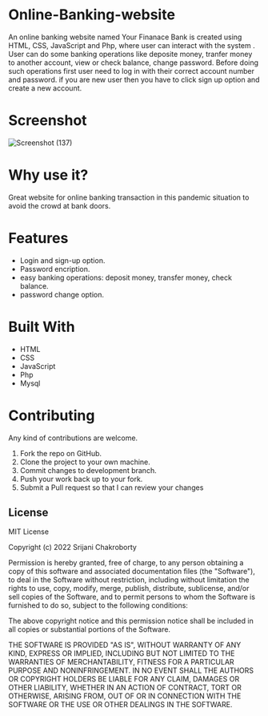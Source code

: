 # Online-Banking-website

An online banking website named Your Finanace Bank is created using HTML, CSS, JavaScript and Php, where user can interact with the system .
User can do some banking operations like deposite money, tranfer money to another account, view or check balance, change password.
Before doing such operations first user need to log in with their correct account number and password.
if you are new user then you have to click sign up option and create a new account.

# Screenshot
![Screenshot (137)](https://user-images.githubusercontent.com/85583566/155004183-ba06035e-2ccf-47a6-970d-e34da305847e.png)


# Why use it?
Great website for online banking transaction in this pandemic situation to avoid the crowd at bank doors.

# Features
* Login and sign-up option.
* Password encription.
* easy banking operations: deposit money, transfer money, check balance.
* password change option.

# Built With
* HTML
* CSS
* JavaScript
* Php
* Mysql

# Contributing
Any kind of contributions are welcome.

1. Fork the repo on GitHub.
2. Clone the project to your own machine.
3. Commit changes to development branch.
4. Push your work back up to your fork.
5. Submit a Pull request so that I can review your changes

## License

MIT License

Copyright (c) 2022 Srijani Chakroborty

Permission is hereby granted, free of charge, to any person obtaining a copy
of this software and associated documentation files (the "Software"), to deal
in the Software without restriction, including without limitation the rights
to use, copy, modify, merge, publish, distribute, sublicense, and/or sell
copies of the Software, and to permit persons to whom the Software is
furnished to do so, subject to the following conditions:

The above copyright notice and this permission notice shall be included in all
copies or substantial portions of the Software.

THE SOFTWARE IS PROVIDED "AS IS", WITHOUT WARRANTY OF ANY KIND, EXPRESS OR
IMPLIED, INCLUDING BUT NOT LIMITED TO THE WARRANTIES OF MERCHANTABILITY,
FITNESS FOR A PARTICULAR PURPOSE AND NONINFRINGEMENT. IN NO EVENT SHALL THE
AUTHORS OR COPYRIGHT HOLDERS BE LIABLE FOR ANY CLAIM, DAMAGES OR OTHER
LIABILITY, WHETHER IN AN ACTION OF CONTRACT, TORT OR OTHERWISE, ARISING FROM,
OUT OF OR IN CONNECTION WITH THE SOFTWARE OR THE USE OR OTHER DEALINGS IN THE
SOFTWARE.
